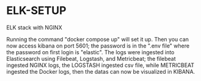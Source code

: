 # ELK-SETUP
ELK stack with NGINX

Running the command "docker compose up" will set it up. Then you can now access kibana on port 5601; the password is in the ".env file" where the password on first login is "elastic". The logs were ingested into Elasticsearch using Filebeat, Logstash, and Metricbeat; the filebeat ingested NGINX logs, the LOGSTASH ingested csv file, while METRICBEAT ingested the Docker logs, then the datas can now be visualized in KIBANA.
